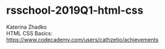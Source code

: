 # rsschool-2019Q1-html-css
Katerina Zhadko  
HTML CSS Basics: <https://www.codecademy.com/users/cathzetjo/achievements>
